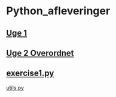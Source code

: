 # Python_afleveringer

## [Uge 1](https://github.com/Simonkruse2/Python_afleveringer/blob/master/Uge%201/aflevering%20uge%201.ipynb)

## [Uge 2 Overordnet](https://github.com/Simonkruse2/Python_afleveringer/tree/master/Uge%202)
  [exercise1.py](https://github.com/Simonkruse2/Python_afleveringer/blob/master/Uge%202/exercise1.py) 
  ----------------------------------------------------------------------------------------------------------------------------
  [utils.py](https://github.com/Simonkruse2/Python_afleveringer/blob/master/Uge%202/utils.py)
